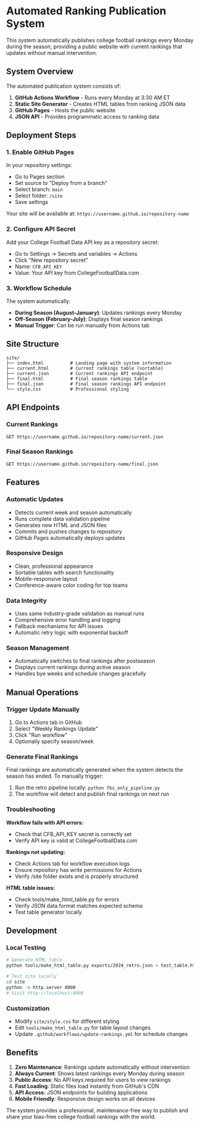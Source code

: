 # Automated Ranking Publication System

This system automatically publishes college football rankings every Monday during the season, providing a public website with current rankings that updates without manual intervention.

## System Overview

The automated publication system consists of:

1. **GitHub Actions Workflow** - Runs every Monday at 3:30 AM ET
2. **Static Site Generator** - Creates HTML tables from ranking JSON data
3. **GitHub Pages** - Hosts the public website
4. **JSON API** - Provides programmatic access to ranking data

## Deployment Steps

### 1. Enable GitHub Pages

In your repository settings:
- Go to Pages section
- Set source to "Deploy from a branch"
- Select branch: `main`
- Select folder: `/site`
- Save settings

Your site will be available at: `https://username.github.io/repository-name`

### 2. Configure API Secret

Add your College Football Data API key as a repository secret:
- Go to Settings → Secrets and variables → Actions
- Click "New repository secret"
- Name: `CFB_API_KEY`
- Value: Your API key from CollegeFootballData.com

### 3. Workflow Schedule

The system automatically:
- **During Season (August-January)**: Updates rankings every Monday
- **Off-Season (February-July)**: Displays final season rankings
- **Manual Trigger**: Can be run manually from Actions tab

## Site Structure

```
site/
├── index.html          # Landing page with system information
├── current.html        # Current rankings table (sortable)
├── current.json        # Current rankings API endpoint
├── final.html          # Final season rankings table
├── final.json          # Final season rankings API endpoint
└── style.css           # Professional styling
```

## API Endpoints

### Current Rankings
```
GET https://username.github.io/repository-name/current.json
```

### Final Season Rankings
```
GET https://username.github.io/repository-name/final.json
```

## Features

### Automatic Updates
- Detects current week and season automatically
- Runs complete data validation pipeline
- Generates new HTML and JSON files
- Commits and pushes changes to repository
- GitHub Pages automatically deploys updates

### Responsive Design
- Clean, professional appearance
- Sortable tables with search functionality
- Mobile-responsive layout
- Conference-aware color coding for top teams

### Data Integrity
- Uses same industry-grade validation as manual runs
- Comprehensive error handling and logging
- Fallback mechanisms for API issues
- Automatic retry logic with exponential backoff

### Season Management
- Automatically switches to final rankings after postseason
- Displays current rankings during active season
- Handles bye weeks and schedule changes gracefully

## Manual Operations

### Trigger Update Manually
1. Go to Actions tab in GitHub
2. Select "Weekly Rankings Update"
3. Click "Run workflow"
4. Optionally specify season/week

### Generate Final Rankings
Final rankings are automatically generated when the system detects the season has ended. To manually trigger:
1. Run the retro pipeline locally: `python fbs_only_pipeline.py`
2. The workflow will detect and publish final rankings on next run

### Troubleshooting

**Workflow fails with API errors:**
- Check that CFB_API_KEY secret is correctly set
- Verify API key is valid at CollegeFootballData.com

**Rankings not updating:**
- Check Actions tab for workflow execution logs
- Ensure repository has write permissions for Actions
- Verify /site folder exists and is properly structured

**HTML table issues:**
- Check tools/make_html_table.py for errors
- Verify JSON data format matches expected schema
- Test table generator locally

## Development

### Local Testing
```bash
# Generate HTML table
python tools/make_html_table.py exports/2024_retro.json > test_table.html

# Test site locally
cd site
python -m http.server 8000
# Visit http://localhost:8000
```

### Customization
- Modify `site/style.css` for different styling
- Edit `tools/make_html_table.py` for table layout changes
- Update `.github/workflows/update-rankings.yml` for schedule changes

## Benefits

1. **Zero Maintenance**: Rankings update automatically without intervention
2. **Always Current**: Shows latest rankings every Monday during season
3. **Public Access**: No API keys required for users to view rankings
4. **Fast Loading**: Static files load instantly from GitHub's CDN
5. **API Access**: JSON endpoints for building applications
6. **Mobile Friendly**: Responsive design works on all devices

The system provides a professional, maintenance-free way to publish and share your bias-free college football rankings with the world.